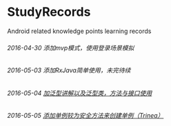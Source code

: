 # StudyRecords
Android related knowledge points learning records
###### 2016-04-30 添加mvp模式，使用登录场景模拟
###### 2016-05-03 添加RxJava简单使用，未完待续
###### 2016-05-04 [加泛型讲解以及泛型类，方法与接口使用](https://github.com/ZQiang94/StudyRecords/blob/master/other/src/main/java/com/other/generic/read.md)
###### 2016-05-05 [添加单例较为安全方法来创建单例（Trinea）](https://github.com/ZQiang94/StudyRecords/blob/master/other%2Fsrc%2Fmain%2Fjava%2Fcom%2Fother%2Fsingleton%2Freadme.md)
